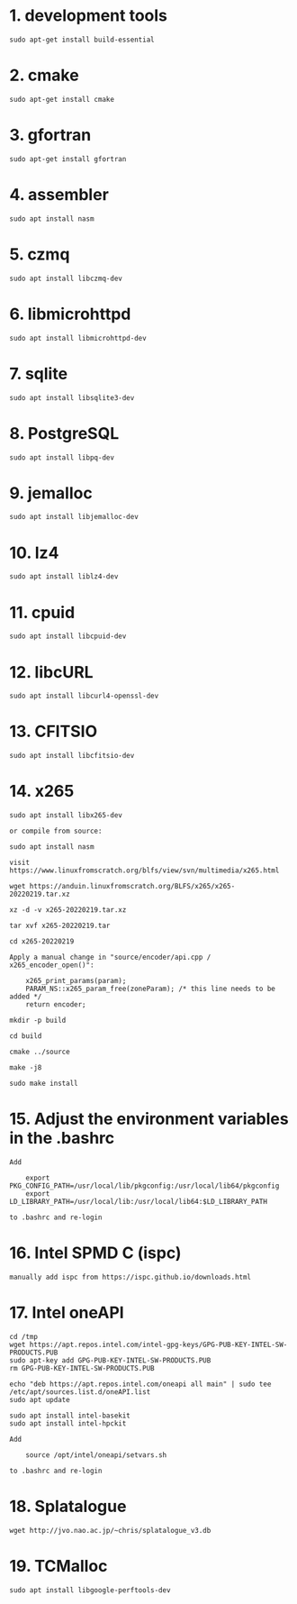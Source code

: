 # 1. development tools 
    sudo apt-get install build-essential

# 2. cmake
    sudo apt-get install cmake

# 3. gfortran
    sudo apt-get install gfortran

# 4. assembler
    sudo apt install nasm

# 5. czmq
    sudo apt install libczmq-dev

# 6. libmicrohttpd
    sudo apt install libmicrohttpd-dev

# 7. sqlite
    sudo apt install libsqlite3-dev

# 8. PostgreSQL
    sudo apt install libpq-dev

# 9. jemalloc
    sudo apt install libjemalloc-dev

# 10. lz4
    sudo apt install liblz4-dev

# 11. cpuid
    sudo apt install libcpuid-dev

# 12. libcURL
    sudo apt install libcurl4-openssl-dev

# 13. CFITSIO
    sudo apt install libcfitsio-dev

# 14. x265
    sudo apt install libx265-dev

    or compile from source:

    sudo apt install nasm

    visit https://www.linuxfromscratch.org/blfs/view/svn/multimedia/x265.html

    wget https://anduin.linuxfromscratch.org/BLFS/x265/x265-20220219.tar.xz

    xz -d -v x265-20220219.tar.xz

    tar xvf x265-20220219.tar

    cd x265-20220219

    Apply a manual change in "source/encoder/api.cpp / x265_encoder_open()":

        x265_print_params(param);
        PARAM_NS::x265_param_free(zoneParam); /* this line needs to be added */
        return encoder;

    mkdir -p build

    cd build

    cmake ../source

    make -j8

    sudo make install

# 15. Adjust the environment variables in the .bashrc

    Add

        export PKG_CONFIG_PATH=/usr/local/lib/pkgconfig:/usr/local/lib64/pkgconfig
        export LD_LIBRARY_PATH=/usr/local/lib:/usr/local/lib64:$LD_LIBRARY_PATH

    to .bashrc and re-login

# 16. Intel SPMD C (ispc)

    manually add ispc from https://ispc.github.io/downloads.html

# 17. Intel oneAPI

    cd /tmp
    wget https://apt.repos.intel.com/intel-gpg-keys/GPG-PUB-KEY-INTEL-SW-PRODUCTS.PUB
    sudo apt-key add GPG-PUB-KEY-INTEL-SW-PRODUCTS.PUB
    rm GPG-PUB-KEY-INTEL-SW-PRODUCTS.PUB

    echo "deb https://apt.repos.intel.com/oneapi all main" | sudo tee /etc/apt/sources.list.d/oneAPI.list
    sudo apt update

    sudo apt install intel-basekit
    sudo apt install intel-hpckit

    Add

        source /opt/intel/oneapi/setvars.sh

    to .bashrc and re-login

# 18. Splatalogue 
    wget http://jvo.nao.ac.jp/~chris/splatalogue_v3.db

# 19. TCMalloc
    sudo apt install libgoogle-perftools-dev


